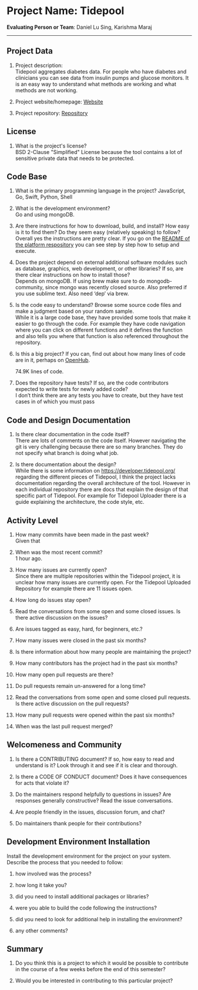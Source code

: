 # Project Name:  Tidepool



**Evaluating Person or Team**:
Daniel Lu Sing, Karishma Maraj 

---

## Project Data

1. Project description: <br>
	Tidepool aggregates diabetes data. For people who have diabetes and clinicians you can see data from insulin pumps and glucose monitors. It is an easy way to understand what methods are working and what methods are not working. 

1. Project website/homepage: [Website](https://github.com/tidepool-org)

1. Project repository: [Repository](https://github.com/tidepool-org)



## License

1. What is the project's license? <br>
BSD 2-Clause "Simplified" License because the tool contains a lot of sensitive private data that needs to be protected. 



## Code Base


1. What is the primary programming language in the project?
	JavaScript, Go, Swift, Python, Shell


1. What is the development environment? <br>
	Go and using mongoDB.
	

1. Are there instructions for how to download, build, and install? How easy is it
to find them? Do they seem easy (relatively speaking) to follow? <br>
	Overall yes the instructions are pretty clear. If you go on the [README of the platform respository](https://github.com/tidepool-org/platform#setup) you can see step by step how to setup and execute. 
	

1. Does the project depend on external additional software modules such as
database,  graphics, web development, or other libraries? If so, are there clear instructions on how to install those? <br>
	Depends on mongoDB. If using brew make sure to do mongodb-community, since mongo was recently closed source. Also preferred if you use sublime text. Also need ‘dep’ via brew.


1. Is the code easy to understand? Browse some source code files and make
a judgment based on your random sample. <br>
	While it is a large code base, they have provided some tools that make it easier to go through the code. For example they have code navigation where you can click on different functions and it defines the function and also tells you where that function is also referenced throughout the repository. 

1. Is this a big project? If you can, find out about how many lines of code
are in it, perhaps on [OpenHub](https://www.openhub.net/). <br>

	74.9K lines of code.

1. Does the repository have tests? If so, are the code contributors expected to write tests for newly added code? <br>
	I don’t think there are any tests you have to create, but they have test cases in of which you must pass



## Code and Design Documentation
1. Is there clear documentation in the code itself? <br>
	There are lots of comments on the code itself. However navigating the git is very challenging because there are so many branches. They do not specify what branch is doing what job.

1. Is there documentation about the design?  <br>
	While there is some information on https://developer.tidepool.org/ regarding the different pieces of Tidepool, I think the project lacks documentation regarding the overall architecture of the tool. However in each individual repository there are docs that explain the design of that specific part of Tidepool. For example for Tidepool Uploader there is a guide explaining the architecture, the code style, etc. 


## Activity Level


1. How many commits have been made in the past week? <br>
	Given that 

1. When was the most recent commit? <br>
	1 hour ago.

1. How many issues are currently open? <br>
	Since there are multiple repositories within the Tidepool project, it is unclear how many issues are currently open. For the Tidepool Uploaded Repository for example there are 11 issues open.   

1. How long do issues stay open? <br>
	<!--
	Take the five closed issues (they can be most recently closed or a sample distributed over time) and look at when each was first reported.
	Compute the number of days that each was open and take the average.
	-->

1. Read the conversations from some open and some closed issues. Is there active discussion on the issues? <br>

1. Are issues tagged as easy, hard, for beginners, etc.? <br>

1. How many issues were closed in the past six months? <br>

1. Is there information about how many people are maintaining the project? <br>

1. How many contributors has the project had in the past six months? <br>

1. How many open pull requests are there? <br>

1. Do pull requests remain un-answered for a long time? <br>
	<!--
	Look at the closed pull requests to see how long they stayed open.
	Take the five closed pull requests  (they can be most recently closed or a sample distributed over time) and look at when each was first created.
	Compute the number of days that each was open and take the average.
	-->

1. Read the conversations from some open and some closed pull requests.  Is there active discussion on the pull requests? <br>

1. How many pull requests were opened within the past six months? <br>

1. When was the last  pull request  merged? <br>

## Welcomeness and Community

1. Is there a CONTRIBUTING document? If so, how easy to read and understand is it?
Look through it and see if it is clear and thorough. <br>

1. Is there a CODE OF CONDUCT document? Does it have consequences for acts that
violate it? <br>

1. Do the maintainers respond helpfully to questions in issues?
Are responses generally constructive? Read the issue conversations. <br>

1. Are people friendly in the issues, discussion forum, and chat? <br>

1. Do maintainers thank people for their contributions? <br>


## Development Environment Installation

Install the development environment for the project on your system.
Describe the process that you needed to follow:

1. how involved was the process? <br>

1. how long it take you? <br>

1. did you need to install additional packages or libraries? <br>

1. were you able to build the code following the instructions? <br>

1. did you need to look for additional help in installing the environment? <br>

1. any other comments? <br>




## Summary
1. Do you think  this is a project to which it would be possible to contribute
in the course of a few weeks before the end of this semester? <br>
	<!--
	Explain your position. Do NOT simply say 'yes or 'no'.
	-->

1. Would you be interested in contributing to this particular project? <br>
	<!--
	Explain why you would or would not be interested in contributing to this project. Do NOT simply say 'yes or 'no'.
	-->
